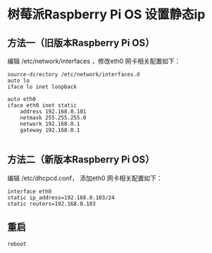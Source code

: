 # 树莓派Raspberry Pi OS 设置静态ip


## 方法一（旧版本Raspberry Pi OS）

编辑 /etc/network/interfaces ，修改eth0 网卡相关配置如下：

```
source-directory /etc/network/interfaces.d
auto lo
iface lo inet loopback

auto eth0
iface eth0 inet static
    address 192.168.0.101
    netmask 255.255.255.0
    network 192.168.0.1
    gateway 192.168.0.1
 
```   
    
    
## 方法二（新版本Raspberry Pi OS）

编辑  /etc/dhcpcd.conf， 添加eth0 网卡相关配置如下：

```
interface eth0
static ip_address=192.168.0.103/24
static routers=192.168.0.103
```

## 重启

```
reboot
```
